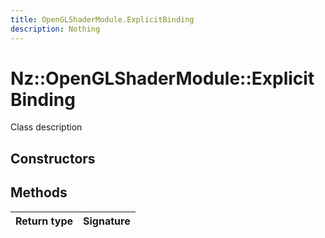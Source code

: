 ```yaml
---
title: OpenGLShaderModule.ExplicitBinding
description: Nothing
---
```


# Nz::OpenGLShaderModule::ExplicitBinding

Class description

## Constructors


## Methods

| Return type | Signature |
| ----------- | --------- |
